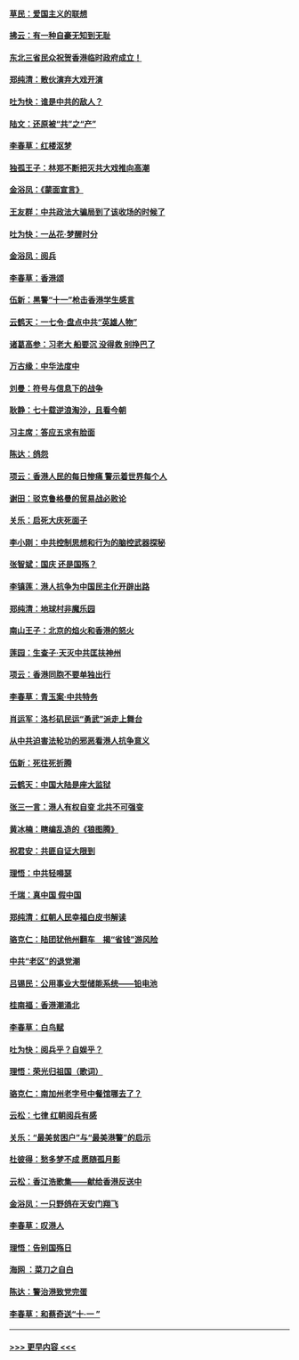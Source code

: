 #### [草民：爱国主义的联想](../pages/nsc993/n11572333.md?t=10070122) 
#### [拂云：有一种自豪无知到无耻](../pages/nsc993/n11572006.md?t=10070122) 
#### [东北三省民众祝贺香港临时政府成立！](../pages/nsc993/n11571215.md?t=10070122) 
#### [郑纯清：散伙演弃大戏开演](../pages/nsc993/n11570826.md?t=10070122) 
#### [吐为快：谁是中共的敌人？](../pages/nsc993/n11570817.md?t=10070122) 
#### [陆文：还原被“共”之“产”](../pages/nsc993/n11570798.md?t=10070122) 
#### [李春草：红楼沤梦](../pages/nsc993/n11569673.md?t=10070122) 
#### [独孤王子：林郑不断把灭共大戏推向高潮](../pages/nsc993/n11569381.md?t=10070122) 
#### [金浴凤：《蒙面宣言》](../pages/nsc993/n11569368.md?t=10070122) 
#### [王友群：中共政法大骗局到了该收场的时候了](../pages/nsc993/n11568940.md?t=10070122) 
#### [吐为快：一丛花‧梦醒时分](../pages/nsc993/n11567491.md?t=10070122) 
#### [金浴凤：阅兵](../pages/nsc993/n11567454.md?t=10070122) 
#### [李春草：香港颂](../pages/nsc993/n11567444.md?t=10070122) 
#### [伍新：黑警“十一”枪击香港学生感言](../pages/nsc993/n11567426.md?t=10070122) 
#### [云鹤天：一七令‧盘点中共“英雄人物”](../pages/nsc993/n11567091.md?t=10070122) 
#### [诸葛高参：习老大 船要沉 没得救 别挣巴了](../pages/nsc993/n11566976.md?t=10070122) 
#### [万古缘：中华法度中](../pages/nsc993/n11566726.md?t=10070122) 
#### [刘曼：符号与信息下的战争](../pages/nsc993/n11564655.md?t=10070122) 
#### [耿静：七十载逆浪淘沙，且看今朝](../pages/nsc993/n11564520.md?t=10070122) 
#### [习主席：答应五求有脸面](../pages/nsc993/n11563953.md?t=10070122) 
#### [陈达：鸽怨](../pages/nsc993/n11561879.md?t=10070122) 
#### [项云：香港人民的每日惨痛  警示着世界每个人](../pages/nsc993/n11559273.md?t=10070122) 
#### [谢田：驳克鲁格曼的贸易战必败论](../pages/nsc993/n11555840.md?t=10070122) 
#### [关乐：启死大庆死面子](../pages/nsc993/n11556823.md?t=10070122) 
#### [李小刚：中共控制思想和行为的脑控武器探秘](../pages/nsc993/n11556776.md?t=10070122) 
#### [张智斌：国庆  还是国殇？](../pages/nsc993/n11556617.md?t=10070122) 
#### [李镇莲：港人抗争为中国民主化开辟出路](../pages/nsc993/n11556570.md?t=10070122) 
#### [郑纯清：地球村非魔乐园](../pages/nsc993/n11555415.md?t=10070122) 
#### [南山王子：北京的焰火和香港的怒火](../pages/nsc993/n11555318.md?t=10070122) 
#### [莲园：生查子·天灭中共匡扶神州](../pages/nsc993/n11555302.md?t=10070122) 
#### [项云：香港同胞不要单独出行](../pages/nsc993/n11555276.md?t=10070122) 
#### [李春草：青玉案‧中共特务](../pages/nsc993/n11552356.md?t=10070122) 
#### [肖运军：洛杉矶民运“勇武”派走上舞台](../pages/nsc993/n11551595.md?t=10070122) 
#### [从中共迫害法轮功的邪恶看港人抗争意义](../pages/nsc993/n11540858.md?t=10070122) 
#### [伍新：死往死折腾](../pages/nsc993/n11550174.md?t=10070122) 
#### [云鹤天：中国大陆是座大监狱](../pages/nsc993/n11550155.md?t=10070122) 
#### [张三一言：港人有权自变 北共不可强变](../pages/nsc993/n11550132.md?t=10070122) 
#### [黄冰楠：瞎编乱造的《狼图腾》](../pages/nsc993/n11550082.md?t=10070122) 
#### [祝君安：共匪自证大限到](../pages/nsc993/n11550041.md?t=10070122) 
#### [理悟：中共轻嘚瑟](../pages/nsc993/n11547978.md?t=10070122) 
#### [千瑞：真中国 假中国](../pages/nsc993/n11547865.md?t=10070122) 
#### [郑纯清：红朝人民幸福白皮书解读](../pages/nsc993/n11547499.md?t=10070122) 
#### [骆克仁：陆团犹他州翻车　揭“省钱”游风险](../pages/nsc993/n11546977.md?t=10070122) 
#### [中共“老区”的退党潮](../pages/nsc993/n11545995.md?t=10070122) 
#### [吕锡民：公用事业大型储能系统——铅电池](../pages/nsc993/n11545701.md?t=10070122) 
#### [桂南福：香港潮涌北](../pages/nsc993/n11545682.md?t=10070122) 
#### [李春草：白鸟赋](../pages/nsc993/n11545663.md?t=10070122) 
#### [吐为快：阅兵乎？自娱乎？](../pages/nsc993/n11545625.md?t=10070122) 
#### [理悟：荣光归祖国（歌词）](../pages/nsc993/n11545616.md?t=10070122) 
#### [骆克仁：南加州老字号中餐馆哪去了？](../pages/nsc993/n11545120.md?t=10070122) 
#### [云松：七律 红朝阅兵有感](../pages/nsc993/n11542394.md?t=10070122) 
#### [关乐：“最美贫困户”与“最美港警”的启示](../pages/nsc993/n11542252.md?t=10070122) 
#### [杜彼得：愁多梦不成 愿随孤月影](../pages/nsc993/n11540296.md?t=10070122) 
#### [云松：香江浩歌集——献给香港反送中](../pages/nsc993/n11540149.md?t=10070122) 
#### [金浴凤：一只野鸽在天安门翔飞](../pages/nsc993/n11540280.md?t=10070122) 
#### [李春草：叹港人](../pages/nsc993/n11540119.md?t=10070122) 
#### [理悟：告别国殇日](../pages/nsc993/n11539610.md?t=10070122) 
#### [海网 ：菜刀之自白](../pages/nsc993/n11539597.md?t=10070122) 
#### [陈达：警治港致党完蛋](../pages/nsc993/n11538127.md?t=10070122) 
#### [李春草：和蔡奇送“十·一 ”](../pages/nsc993/n11537810.md?t=10070122) 

----
#### [ >>> 更早内容 <<< ](../indexes/nsc993-earlier.md)
